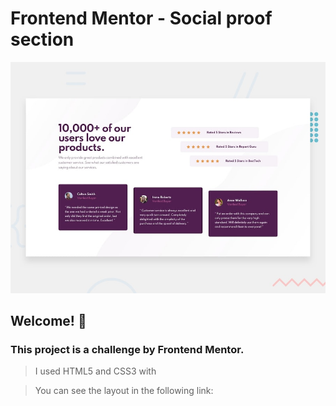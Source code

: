 # Frontend Mentor - Social proof section

![Design preview for the Social proof section coding challenge](./design/desktop-preview.jpg)

## Welcome! 👋

### This project is a challenge by Frontend Mentor. 
> I used HTML5 and CSS3 with 

> You can see the layout in the following link: 
